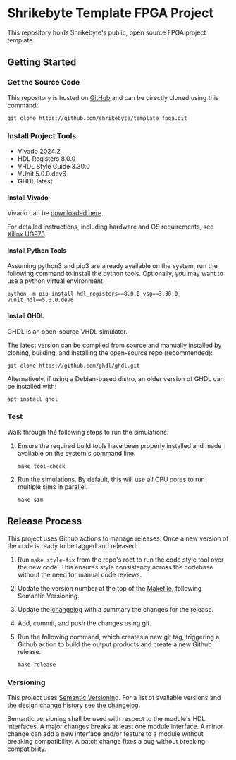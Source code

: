 # Shrikebyte Template FPGA Project

This repository holds Shrikebyte's public, open source FPGA project template.

## Getting Started

### Get the Source Code

This repository is hosted on [GitHub](https://github.com/shrikebyte/template_fpga) and can be directly cloned using this command:

`git clone https://github.com/shrikebyte/template_fpga.git`

### Install Project Tools

- Vivado 2024.2
- HDL Registers 8.0.0
- VHDL Style Guide 3.30.0
- VUnit 5.0.0.dev6
- GHDL latest

#### Install Vivado

Vivado can be [downloaded here](https://www.xilinx.com/support/download.html).

For detailed instructions, including hardware and OS requirements, see [Xilinx UG973](https://docs.amd.com/r/en-US/ug973-vivado-release-notes-install-license).

#### Install Python Tools

Assuming python3 and pip3 are already available on the system, run the following command to install the python tools. Optionally, you may want to use a python virtual environment.

`python -m pip install hdl_registers==8.0.0 vsg==3.30.0 vunit_hdl==5.0.0.dev6`

#### Install GHDL

GHDL is an open-source VHDL simulator.

The latest version can be compiled from source and manually installed by cloning, building, and installing the open-source repo (recommended):

`git clone https://github.com/ghdl/ghdl.git`

Alternatively, if using a Debian-based distro, an older version of GHDL can be installed with:

`apt install ghdl`

### Test

Walk through the following steps to run the simulations.

1. Ensure the required build tools have been properly installed and made available on the system's command line.

   `make tool-check`

2. Run the simulations. By default, this will use all CPU cores to run multiple sims in parallel.

   `make sim`

## Release Process

This project uses Github actions to manage releases. Once a new version of the code is ready to be tagged and released:

1. Run `make style-fix` from the repo's root to run the code style tool over the new code. This ensures style consistency across the codebase without the need for manual code reviews.
2. Update the version number at the top of the [Makefile](Makefile), following Semantic Versioning.
3. Update the [changelog](CHANGELOG.md) with a summary the changes for the release.
4. Add, commit, and push the changes using git.
5. Run the following command, which creates a new git tag, triggering a Github action to build the output products and create a new Github release.

   `make release`

### Versioning

This project uses [Semantic Versioning](http://semver.org/).
For a list of available versions and the design change history see the
[changelog](CHANGELOG.md).

Semantic versioning shall be used with respect to the module's HDL interfaces.
A major changes breaks at least one module interface. A minor change can add
a new interface and/or feature to a module without breaking compatibility.
A patch change fixes a bug without breaking compatibility.
